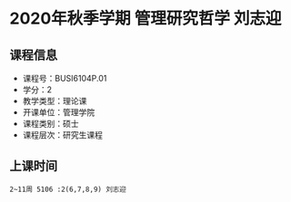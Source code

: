 # 2020年秋季学期 管理研究哲学 刘志迎






## 课程信息

- 课程号：BUSI6104P.01
- 学分：2
- 教学类型：理论课
- 开课单位：管理学院
- 课程类别：硕士
- 课程层次：研究生课程

## 上课时间

```
2~11周 5106 :2(6,7,8,9) 刘志迎
```


